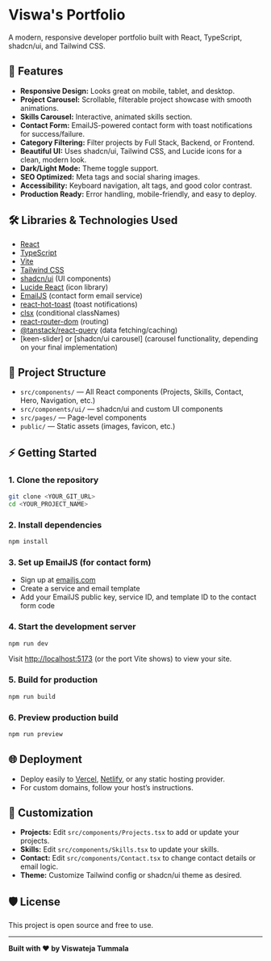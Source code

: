 # Viswa's Portfolio

A modern, responsive developer portfolio built with React, TypeScript, shadcn/ui, and Tailwind CSS.

## 🚀 Features

- **Responsive Design:** Looks great on mobile, tablet, and desktop.
- **Project Carousel:** Scrollable, filterable project showcase with smooth animations.
- **Skills Carousel:** Interactive, animated skills section.
- **Contact Form:** EmailJS-powered contact form with toast notifications for success/failure.
- **Category Filtering:** Filter projects by Full Stack, Backend, or Frontend.
- **Beautiful UI:** Uses shadcn/ui, Tailwind CSS, and Lucide icons for a clean, modern look.
- **Dark/Light Mode:** Theme toggle support.
- **SEO Optimized:** Meta tags and social sharing images.
- **Accessibility:** Keyboard navigation, alt tags, and good color contrast.
- **Production Ready:** Error handling, mobile-friendly, and easy to deploy.

## 🛠️ Libraries & Technologies Used

- [React](https://react.dev/)
- [TypeScript](https://www.typescriptlang.org/)
- [Vite](https://vitejs.dev/)
- [Tailwind CSS](https://tailwindcss.com/)
- [shadcn/ui](https://ui.shadcn.com/) (UI components)
- [Lucide React](https://lucide.dev/) (icon library)
- [EmailJS](https://www.emailjs.com/) (contact form email service)
- [react-hot-toast](https://react-hot-toast.com/) (toast notifications)
- [clsx](https://www.npmjs.com/package/clsx) (conditional classNames)
- [react-router-dom](https://reactrouter.com/) (routing)
- [@tanstack/react-query](https://tanstack.com/query/latest) (data fetching/caching)
- [keen-slider] or [shadcn/ui carousel] (carousel functionality, depending on your final implementation)

## 📁 Project Structure

- `src/components/` — All React components (Projects, Skills, Contact, Hero, Navigation, etc.)
- `src/components/ui/` — shadcn/ui and custom UI components
- `src/pages/` — Page-level components
- `public/` — Static assets (images, favicon, etc.)

## ⚡ Getting Started

### 1. **Clone the repository**
```sh
git clone <YOUR_GIT_URL>
cd <YOUR_PROJECT_NAME>
```

### 2. **Install dependencies**
```sh
npm install
```

### 3. **Set up EmailJS (for contact form)**
- Sign up at [emailjs.com](https://www.emailjs.com/)
- Create a service and email template
- Add your EmailJS public key, service ID, and template ID to the contact form code

### 4. **Start the development server**
```sh
npm run dev
```
Visit [http://localhost:5173](http://localhost:5173) (or the port Vite shows) to view your site.

### 5. **Build for production**
```sh
npm run build
```

### 6. **Preview production build**
```sh
npm run preview
```

## 🌐 Deployment

- Deploy easily to [Vercel](https://vercel.com/), [Netlify](https://www.netlify.com/), or any static hosting provider.
- For custom domains, follow your host’s instructions.

## 📝 Customization

- **Projects:** Edit `src/components/Projects.tsx` to add or update your projects.
- **Skills:** Edit `src/components/Skills.tsx` to update your skills.
- **Contact:** Edit `src/components/Contact.tsx` to change contact details or email logic.
- **Theme:** Customize Tailwind config or shadcn/ui theme as desired.

## 🛡️ License

This project is open source and free to use.

---

**Built with ❤️ by Viswateja Tummala**
